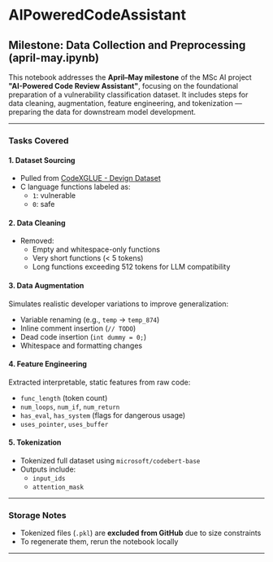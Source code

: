 # AIPoweredCodeAssistant
## Milestone: Data Collection and Preprocessing (april-may.ipynb)

This notebook addresses the **April–May milestone** of the MSc AI project **"AI-Powered Code Review Assistant"**, focusing on the foundational preparation of a vulnerability classification dataset. It includes steps for data cleaning, augmentation, feature engineering, and tokenization — preparing the data for downstream model development.

---
###  Tasks Covered

#### 1. Dataset Sourcing
- Pulled from [CodeXGLUE - Devign Dataset](https://huggingface.co/datasets/code_x_glue_cc_defect_detection)
- C language functions labeled as:
  - `1`: vulnerable
  - `0`: safe

#### 2. Data Cleaning
- Removed:
  - Empty and whitespace-only functions
  - Very short functions (< 5 tokens)
  - Long functions exceeding 512 tokens for LLM compatibility

#### 3. Data Augmentation
Simulates realistic developer variations to improve generalization:
- Variable renaming (e.g., `temp` → `temp_874`)
- Inline comment insertion (`// TODO`)
- Dead code insertion (`int dummy = 0;`)
- Whitespace and formatting changes

#### 4. Feature Engineering
Extracted interpretable, static features from raw code:
- `func_length` (token count)
- `num_loops`, `num_if`, `num_return`
- `has_eval`, `has_system` (flags for dangerous usage)
- `uses_pointer`, `uses_buffer`

#### 5. Tokenization
- Tokenized full dataset using `microsoft/codebert-base`
- Outputs include:
  - `input_ids`
  - `attention_mask`
---

### Storage Notes
- Tokenized files (`.pkl`) are **excluded from GitHub** due to size constraints
- To regenerate them, rerun the notebook locally
---
